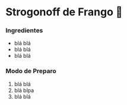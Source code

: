 # Strogonoff de Frango :chicken:

### Ingredientes

- blá blá
- blá blá
- blá blá

### Modo de Preparo

1. blá blá
2. blá blpa
3. blá blá